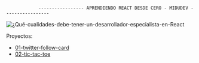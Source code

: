                 ----------------- APRENDIENDO REACT DESDE CERO - MIDUDEV -----------------

![¿Qué-cualidades-debe-tener-un-desarrollador-especialista-en-React](https://github.com/user-attachments/assets/ecf93112-2c0d-451e-9764-fa04d986ccba)


Proyectos:
- [01-twitter-follow-card](https://github.com/Carlos010704/Curso-React---2024/tree/main/proyects/01-twitter-follow-card)
- [02-tic-tac-toe](https://github.com/Carlos010704/Curso-React---2024/tree/main/proyects/02-tic-tac-toe)
